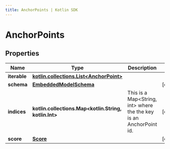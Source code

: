 ```yaml
---
title: AnchorPoints | Kotlin SDK
---
```




# AnchorPoints

## Properties
Name | Type | Description | Notes
------------ | ------------- | ------------- | -------------
**iterable** | [**kotlin.collections.List&lt;AnchorPoint&gt;**](AnchorPoint) |  | 
**schema** | [**EmbeddedModelSchema**](EmbeddedModelSchema) |  |  [optional]
**indices** | **kotlin.collections.Map&lt;kotlin.String, kotlin.Int&gt;** | This is a Map&lt;String, int&gt; where the the key is an AnchorPoint id. |  [optional]
**score** | [**Score**](Score) |  |  [optional]




